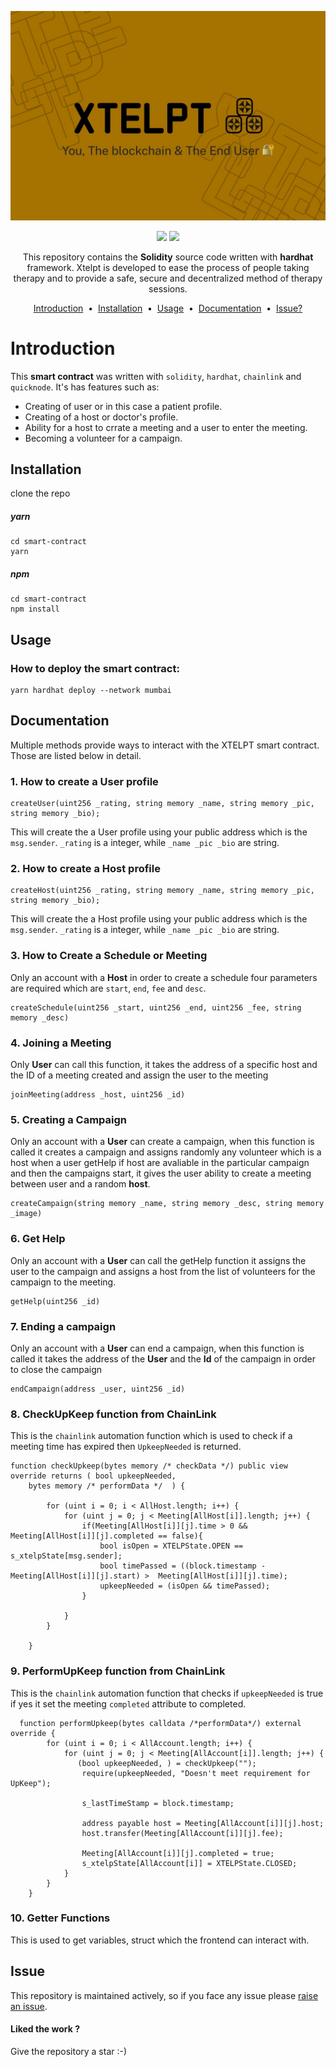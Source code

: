 ![cover](./images/xtelptimg.jpeg)
 
<p align="center">
<a target="_blank" href="https://docs.soliditylang.org/"><img src="https://camo.githubusercontent.com/7f5dae68cf75e9fb9eb72a0209fffc19ae14175eb0073f7659ffee06b9656ac4/68747470733a2f2f696d672e736869656c64732e696f2f62616467652f536f6c69646974792d2532333336333633362e7376673f7374796c653d666f722d7468652d6261646765266c6f676f3d736f6c6964697479266c6f676f436f6c6f723d7768697465"/></a> <a target="_blank" href="https://docs.chain.link/"><img src="https://camo.githubusercontent.com/df9365ae11c1678020c68db521a0a98522be0c065151e720e9ec4cf7624def50/68747470733a2f2f696d672e736869656c64732e696f2f62616467652f436861696e6c696e6b2d3337354244323f7374796c653d666f722d7468652d6261646765266c6f676f3d436861696e6c696e6b266c6f676f436f6c6f723d7768697465" /></a>

</p>
<p align="center">
  This repository contains the <strong>Solidity</strong> source code written with <b>hardhat</b> framework.
  Xtelpt is developed to ease the process of people taking therapy and to provide a safe, secure and decentralized method of therapy sessions.
</p>

<p align="center">
<a href="#introduction">Introduction</a> &nbsp;&bull;&nbsp;
<a href="#installation">Installation</a> &nbsp;&bull;&nbsp;
<a href="#usage">Usage</a> &nbsp;&bull;&nbsp;
<a href="#documentation">Documentation</a> &nbsp;&bull;&nbsp;
<a href="#issue">Issue?</a>
</p>

# Introduction
This <b>smart contract</b> was written with ```solidity```, ```hardhat```, ```chainlink``` and ```quicknode```. It's has features such as:

- Creating of user or in this case a patient profile.
- Creating of a host or doctor's profile.
- Ability for a host to crrate a meeting and a user to enter the meeting.
- Becoming a volunteer for a campaign.

## Installation
clone the repo
##### yarn
```
cd smart-contract
yarn
```
##### npm
```
cd smart-contract
npm install
```

## Usage
### How to deploy the smart contract:<br/>
```
yarn hardhat deploy --network mumbai
```

## Documentation
Multiple methods provide ways to interact with the XTELPT smart contract. Those are listed below in detail.

### 1. How to create a User profile
```
createUser(uint256 _rating, string memory _name, string memory _pic, string memory _bio);
```
This will create the a User profile using your public address which is the ```msg.sender```.
```_rating``` is a integer, while ```_name _pic _bio``` are string.

### 2. How to create a Host profile
```
createHost(uint256 _rating, string memory _name, string memory _pic, string memory _bio);
```
This will create the a Host profile using your public address which is the ```msg.sender```.
```_rating``` is a integer, while ```_name _pic _bio``` are string.


### 3.  How to Create a Schedule or Meeting
Only an account with a **Host** in order to create a schedule four parameters are required which are ```start```, ```end```, ```fee``` and ```desc```.

```
createSchedule(uint256 _start, uint256 _end, uint256 _fee, string memory _desc)
```

### 4. Joining a Meeting
Only **User** can call this function, it takes the address of a specific host and the ID of a meeting created and assign the user to the meeting
```
joinMeeting(address _host, uint256 _id)
```

### 5.  Creating a Campaign
Only an account with a **User** can create a campaign, when this function is called it creates a campaign and assigns randomly any volunteer which is a host when a user getHelp if host are avaliable in the particular campaign and then the campaigns start, it gives the user ability to create a meeting between user and a random **host**.

```
createCampaign(string memory _name, string memory _desc, string memory _image)
```

### 6.  Get Help
Only an account with a **User** can call the getHelp function it assigns the user to the campaign and assigns a host from the list of volunteers for the campaign to the meeting.

```
getHelp(uint256 _id)
```

### 7.  Ending a campaign
Only an account with a **User** can end a campaign, when this function is called it takes the address of the **User** and the **Id** of the campaign in order to close the campaign

```
endCampaign(address _user, uint256 _id)
```

### 8.  CheckUpKeep function from ChainLink
This is the ```chainlink``` automation function which is used to check if a meeting time has expired then ```UpkeepNeeded``` is returned.

```
function checkUpkeep(bytes memory /* checkData */) public view override returns ( bool upkeepNeeded,
    bytes memory /* performData */  ) {
        
        for (uint i = 0; i < AllHost.length; i++) {
            for (uint j = 0; j < Meeting[AllHost[i]].length; j++) {
                if(Meeting[AllHost[i]][j].time > 0 && Meeting[AllHost[i]][j].completed == false){
                    bool isOpen = XTELPState.OPEN == s_xtelpState[msg.sender];
                    bool timePassed = ((block.timestamp - Meeting[AllHost[i]][j].start) >  Meeting[AllHost[i]][j].time);
                    upkeepNeeded = (isOpen && timePassed);
                }
                
            }
        }
       
    }
```

### 9.  PerformUpKeep function from ChainLink
This is the ```chainlink``` automation function that checks if ```upkeepNeeded``` is true if yes it set the meeting ```completed``` attribute to completed.

```
  function performUpkeep(bytes calldata /*performData*/) external override {
        for (uint i = 0; i < AllAccount.length; i++) {
            for (uint j = 0; j < Meeting[AllAccount[i]].length; j++) {
               (bool upkeepNeeded, ) = checkUpkeep("");
                require(upkeepNeeded, "Doesn't meet requirement for UpKeep");

                s_lastTimeStamp = block.timestamp;

                address payable host = Meeting[AllAccount[i]][j].host;
                host.transfer(Meeting[AllAccount[i]][j].fee);

                Meeting[AllAccount[i]][j].completed = true;
                s_xtelpState[AllAccount[i]] = XTELPState.CLOSED;
            }
        }
    }
```

### 10.  Getter Functions
This is used to get variables, struct which the frontend can interact with.



## Issue
This repository is maintained actively, so if you face any issue please <a href="https://github.com/thexovc/xtelpt-web3/issues/new">raise an issue</a>.

<h4>Liked the work ?</h4>
Give the repository a star :-)
